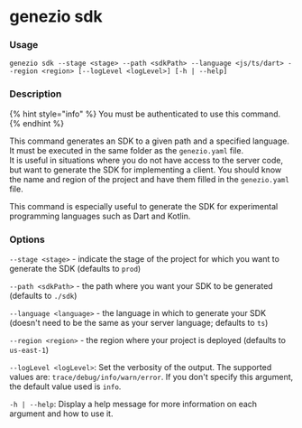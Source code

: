 # genezio sdk

### Usage

`genezio sdk --stage <stage> --path <sdkPath> --language <js/ts/dart> --region <region> [--logLevel <logLevel>] [-h | --help]`

### Description

{% hint style="info" %}
You must be authenticated to use this command.
{% endhint %}

This command generates an SDK to a given path and a specified language. It must be executed in the same folder as the `genezio.yaml` file.\
It is useful in situations where you do not have access to the server code, but want to generate the SDK for implementing a client. You should know the name and region of the project and have them filled in the `genezio.yaml` file.

This command is especially useful to generate the SDK for experimental programming languages such as Dart and Kotlin.

### Options

`--stage <stage>` - indicate the stage of the project for which you want to generate the SDK (defaults to `prod`)

`--path <sdkPath>` - the path where you want your SDK to be generated (defaults to `./sdk`)

`--language <language>` - the language in which to generate your SDK (doesn't need to be the same as your server language; defaults to `ts`)

`--region <region>` - the region where your project is deployed (defaults to `us-east-1`)

`--logLevel <logLevel>`: Set the verbosity of the output. The supported values are: `trace/debug/info/warn/error`. If you don't specify this argument, the default value used is `info`.

`-h | --help`: Display a help message for more information on each argument and how to use it.
